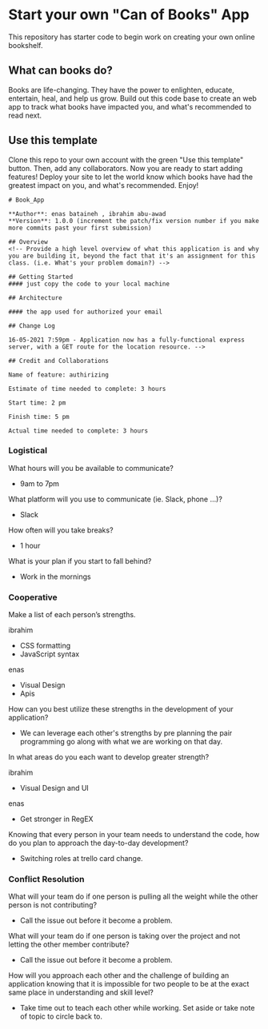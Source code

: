 # Start your own "Can of Books" App

This repository has starter code to begin work on creating your own online bookshelf.

## What can books do?

Books are life-changing. They have the power to enlighten, educate, entertain, heal, and help us grow. Build out this code base to create an web app to track what books have impacted you, and what's recommended to read next.

## Use this template

Clone this repo to your own account with the green "Use this template" button. Then, add any collaborators. Now you are ready to start adding features! Deploy your site to let the world know which books have had the greatest impact on you, and what's recommended. Enjoy!

```
# Book_App

**Author**: enas bataineh , ibrahim abu-awad
**Version**: 1.0.0 (increment the patch/fix version number if you make more commits past your first submission)

## Overview
<!-- Provide a high level overview of what this application is and why you are building it, beyond the fact that it's an assignment for this class. (i.e. What's your problem domain?) -->

## Getting Started
#### just copy the code to your local machine

## Architecture

#### the app used for authorized your email 

## Change Log

16-05-2021 7:59pm - Application now has a fully-functional express server, with a GET route for the location resource. -->

## Credit and Collaborations

```

```
Name of feature: authirizing

Estimate of time needed to complete: 3 hours

Start time: 2 pm

Finish time: 5 pm

Actual time needed to complete: 3 hours
```

### Logistical
What hours will you be available to communicate?
- 9am to 7pm

What platform will you use to communicate (ie. Slack, phone …)?
- Slack

How often will you take breaks?
- 1 hour

What is your plan if you start to fall behind?
- Work in the mornings

### Cooperative
Make a list of each person’s strengths.

ibrahim
- CSS formatting
- JavaScript syntax

enas
- Visual Design
- Apis

How can you best utilize these strengths in the development of your application?
- We can leverage each other's strengths by pre planning the pair programming go along with what we are working on that day.

In what areas do you each want to develop greater strength?

ibrahim
- Visual Design and UI

enas
- Get stronger in RegEX

Knowing that every person in your team needs to understand the code, how do you plan to approach the day-to-day development?
- Switching roles at trello card change.

### Conflict Resolution
What will your team do if one person is pulling all the weight while the other person is not contributing?
- Call the issue out before it become a problem.

What will your team do if one person is taking over the project and not letting the other member contribute?
- Call the issue out before it become a problem.

How will you approach each other and the challenge of building an application knowing that it is impossible for two people to be at the exact same place in understanding and skill level?
- Take time out to teach each other while working. Set aside or take note of topic to circle back to. 
